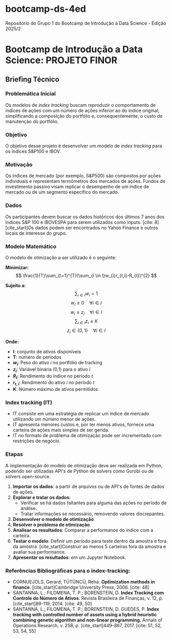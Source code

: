 # bootcamp-ds-4ed
Repositório do Grupo 1 do Bootcamp de Introdução à Data Science - Edição 2025/2

# Bootcamp de Introdução a Data Science: PROJETO FINOR

## Briefing Técnico

### Problemática Inicial

Os modelos de *index tracking* buscam reproduzir o comportamento de índices de ações com um número de ações inferior ao do índice original, simplificando a composição do portfólio e, consequentemente, o custo de manutenção do portfólio.

### Objetivo

O objetivo desse projeto é desenvolver um modelo de *index tracking* para os índices S&P100 e IBOV.

### Motivação

Os índices de mercado (por exemplo, S&P500) são compostos por ações individuais e representam termômetros dos mercados de ações. Fundos de investimento passivo visam replicar o desempenho de um índice de mercado ou de um segmento específico do mercado.

### Dados

Os participantes devem buscar os dados históricos dos últimos 7 anos dos índices S&P 100 e IBOVESPA para serem utilizados como inputs. [cite: 8] [cite_start]Os dados podem ser encontrados no Yahoo Finance e outros locais de interesse do grupo.

### Modelo Matemático

O modelo de otimização a ser utilizado é o seguinte: 

**Minimizar:**
$$ \frac{1}{T}\sum_{t=1}^{T}(\sum_{i \in I}w_{i}r_{t,i}-R_{t})^{2} $$

**Sujeito a:**
$$ \sum_{i \in I}w_{i}=1 $$
$$ w_{i} \ge 0 \quad \forall i \in I $$
$$ w_{i} \le z_{i} \quad \forall i \in I $$
$$ \sum_{i \in I}z_{i} \le K $$
$$ z_{i} \in \{0,1\} \quad \forall i \in I $$

**Onde:**
* **I**: conjunto de ativos disponíveis 
* **T**: número de períodos 
* **$w_{i}$**: Peso do ativo *i* no portfólio de tracking
* **$z_{i}$**: Variável binária (0,1) para o ativo *i*
* **$R_{t}$**: Rendimento do índice no período *t* 
* **$r_{t,i}$**: Rendimento do ativo *i* no período *t* 
* **K**: Número máximo de ativos permitidos

### Index tracking (IT)

* IT consiste em uma estratégia de replicar um índice de mercado utilizando um número menor de ações. 
* IT apresenta menores custos e, por ter menos ativos, fornece uma carteira de ações mais simples de ser gerida. 
* IT no formato de problema de otimização pode ser incrementado com restrições de negócio.

### Etapas

A implementação do modelo de otimização deve ser realizada em Python, podendo ser utilizadas API's de Python de solvers como Gurobi ou de solvers open-source. 

1.  **Importar os dados**: a partir de arquivos ou de API's de fontes de dados de ações.
2.  **Explorar e tratar os dados**:
    * Verificar se há dados faltantes para alguma das ações no período de análise.
    * Tratar informações se necessário, removendo valores discrepantes. 
3.  **Desenvolver o modelo de otimização**.
4.  **Resolver o problema de otimização**.
5.  **Analisar os resultados**: Comparar a performance do índice com a carteira. 
6.  **Testar o modelo**: Definir um período para teste dentro da amostra e fora da amostra. [cite_start]Construir ao menos 5 carteiras fora da amostra e avaliar sua performance. 
7.  **Apresentar os resultados**: em um Jupyter Notebook.

### Referências Bibliográficas para o index-tracking:

* CORNUEJOLS, Gerard; TÜTÜNCÜ, Reha. **Optimization methods in finance**. [cite_start]Cambridge University Press, 2006. [cite: 48]
* SANTANNA, L.; FILOMENA, T. P.; BORENSTEIN, D. **Index Tracking com Controle do Número de Ativos**. Revista Brasileira de Finanças, v. 12, p. [cite_start]89-119, 2014. [cite: 49, 50]
* SANTANNA, L.; FILOMENA, T. P.; BORENSTEIN, D. GUEDES, P. **Index tracking with controlled number of assets using a hybrid heuristic combining genetic algorithm and non-linear programming**. Annals of Operations Research, v. 258, p. [cite_start]449-867, 2017. [cite: 51, 52, 53, 54, 55]
